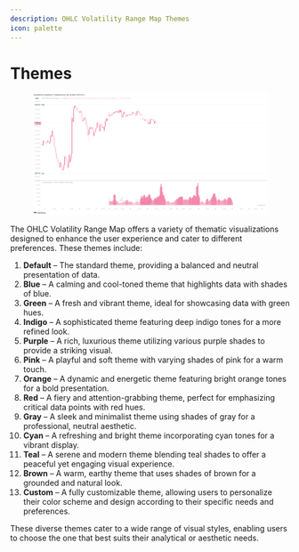 ```yaml
---
description: OHLC Volatility Range Map Themes
icon: palette
---
```


# Themes

<figure><img src="../../.gitbook/assets/docs-volatility-rangemap-003.png" alt=""><figcaption></figcaption></figure>

The OHLC Volatility Range Map offers a variety of thematic visualizations designed to enhance the user experience and cater to different preferences. These themes include:

1. **Default** – The standard theme, providing a balanced and neutral presentation of data.
2. **Blue** – A calming and cool-toned theme that highlights data with shades of blue.
3. **Green** – A fresh and vibrant theme, ideal for showcasing data with green hues.
4. **Indigo** – A sophisticated theme featuring deep indigo tones for a more refined look.
5. **Purple** – A rich, luxurious theme utilizing various purple shades to provide a striking visual.
6. **Pink** – A playful and soft theme with varying shades of pink for a warm touch.
7. **Orange** – A dynamic and energetic theme featuring bright orange tones for a bold presentation.
8. **Red** – A fiery and attention-grabbing theme, perfect for emphasizing critical data points with red hues.
9. **Gray** – A sleek and minimalist theme using shades of gray for a professional, neutral aesthetic.
10. **Cyan** – A refreshing and bright theme incorporating cyan tones for a vibrant display.
11. **Teal** – A serene and modern theme blending teal shades to offer a peaceful yet engaging visual experience.
12. **Brown** – A warm, earthy theme that uses shades of brown for a grounded and natural look.
13. **Custom** – A fully customizable theme, allowing users to personalize their color scheme and design according to their specific needs and preferences.

These diverse themes cater to a wide range of visual styles, enabling users to choose the one that best suits their analytical or aesthetic needs.
